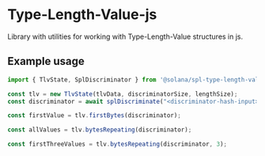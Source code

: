 # Type-Length-Value-js

Library with utilities for working with Type-Length-Value structures in js.

## Example usage

```ts
import { TlvState, SplDiscriminator } from '@solana/spl-type-length-value';

const tlv = new TlvState(tlvData, discriminatorSize, lengthSize);
const discriminator = await splDiscriminate("<discriminator-hash-input>", discriminatorSize);

const firstValue = tlv.firstBytes(discriminator);

const allValues = tlv.bytesRepeating(discriminator);

const firstThreeValues = tlv.bytesRepeating(discriminator, 3);
```
